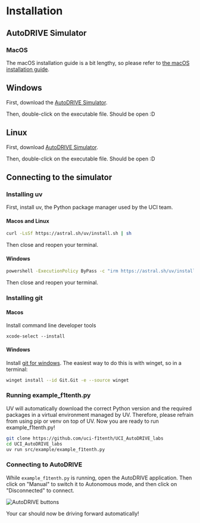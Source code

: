 # Installation
## AutoDRIVE Simulator
### MacOS

The macOS installation guide is a bit lengthy, so please refer to [the macOS installation guide](macos.md).

## Windows

First, download the [AutoDRIVE Simulator](https://github.com/Tinker-Twins/AutoDRIVE/releases/download/Simulator-0.3.0/AutoDRIVE_Simulator_Windows.zip).

Then, double-click on the executable file. Should be open :D

## Linux

First, download [AutoDRIVE Simulator](https://github.com/Tinker-Twins/AutoDRIVE/releases/download/Simulator-0.3.0/AutoDRIVE_Simulator_Linux.zip).

Then, double-click on the executable file. Should be open :D

## Connecting to the simulator

### Installing uv

First, install uv, the Python package manager used by the UCI team.

#### Macos and Linux

```bash
curl -LsSf https://astral.sh/uv/install.sh | sh
```

Then close and reopen your terminal.

#### Windows

```bash
powershell -ExecutionPolicy ByPass -c "irm https://astral.sh/uv/install.ps1 | iex"
```

Then close and reopen your terminal.

### Installing git

#### Macos

Install command line developer tools

```
xcode-select --install
```

#### Windows

Install [git for windows](https://git-scm.com/downloads/win). The easiest way to do this is with winget, so in a terminal:

```bash
winget install --id Git.Git -e --source winget
```

### Running example_f1tenth.py

UV will automatically download the correct Python version and the required packages in a virtual environment managed by UV. Therefore, please refrain from using pip or venv on top of UV. Now you are ready to run example_f1tenth.py!

```bash
git clone https://github.com/uci-f1tenth/UCI_AutoDRIVE_labs
cd UCI_AutoDRIVE_labs
uv run src/example/example_f1tenth.py
```

### Connecting to AutoDRIVE

While `example_f1tenth.py` is running, open the AutoDRIVE application. Then click on "Manual" to switch it to Autonomous mode, and then click on "Disconnected" to connect.

![AutoDRIVE buttons](images/AutoDRIVE_buttons.png "AutoDRIVE buttons")

Your car should now be driving forward automatically!